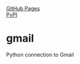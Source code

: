 [GitHub Pages](https://jameskabbes.github.io/gmail) <br>
[PyPI](https://pypi.org/project/kabbes-gmail/)

# gmail
Python connection to Gmail
